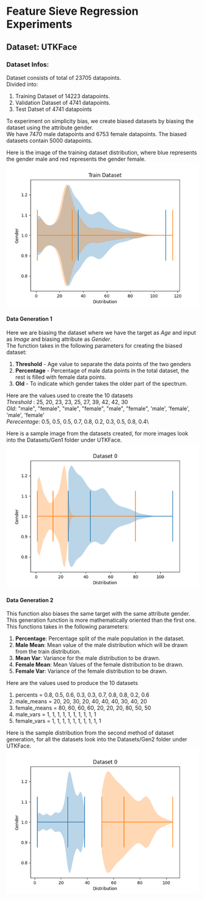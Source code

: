 # Feature Sieve Regression Experiments
## Dataset: UTKFace

### Dataset Infos:
Dataset consists of total of 23705 datapoints.\
Divided into:
1) Training Dataset of 14223 datapoints.
2) Validation Dataset of 4741 datapoints.
3) Test Datset of 4741 datapoints

To experiment on simplicity bias, we create biased datasets by biasing the dataset using the attribute gender.\
We have 7470 male datapoints and 6753 female datapoints. The biased datasets contain 5000 datapoints.

Here is the image of the training dataset distribution, where blue represents the gender male and red represents the gender female.\
![Training Distribution as a Violin Plot](https://github.com/ShivaramV3223/Feature-Sieve-for-RL/blob/main/UTKFace/train_distribution.png)

#### Data Generation 1
Here we are biasing the dataset where we have the target as *Age* and input as *Image* and biasing attribute as *Gender*.\
The function takes in the following parameters for creating the biased dataset:
1) **Threshold** - Age value to separate the data points of the two genders
2) **Percentage** - Percentage of male data points in the total dataset, the rest is filled with female data points.
3) **Old** - To indicate which gender takes the older part of the spectrum.

Here are the values used to create the 10 datasets\
*Threshold* : 25, 20, 23, 23, 25, 27, 39, 42, 42, 30\
*Old*: "male", "female", "male", "female", "male", "female", 'male', 'female', 'male', 'female'\
*Perecentage*: 0.5, 0.5, 0.5, 0.7, 0.8, 0.2, 0.3, 0.5, 0.8, 0.4\

Here is a sample image from the datasets created, for more images look into the Datasets/Gen1 folder under UTKFace.
![Dataset distribution 0 from generator 1](https://github.com/ShivaramV3223/Feature-Sieve-for-RL/blob/main/UTKFace/Datasets/Gen1/dataset_dist0.png)

#### Data Generation 2
This function also biases the same target with the same attribute gender. This generation function is more mathematically oriented than the first one.\
This functions takes in the following parameters:
1) **Percentage**: Percentage split of the male population in the dataset.
2) **Male Mean**: Mean value of the male distribution which will be drawn from the train distribution.
3) **Mean Var**: Variance for the male distribution to be drawn.
4) **Female Mean**: Mean Values of the female distribution to be drawn.
5) **Female Var**: Variance of the female distribution to be drawn.

Here are the values used to produce the 10 datasets
1) percents = 0.8, 0.5, 0.6, 0.3, 0.3, 0.7, 0.8, 0.8, 0.2, 0.6
2) male_means = 20, 20, 30, 20, 40, 40, 40, 30, 40, 20
3) female_means = 80, 60, 60, 60, 20, 20, 20, 80, 50, 50
4) male_vars = 1, 1, 1, 1, 1, 1, 1, 1, 1, 1
5) female_vars = 1, 1, 1, 1, 1, 1, 1, 1, 1, 1

Here is the sample distribution from the second method of dataset generation, for all the datasets look into the Datasets/Gen2 folder under UTKFace.
![Dataset Distribution 0 from second method](https://github.com/ShivaramV3223/Feature-Sieve-for-RL/blob/main/UTKFace/Datasets/Gen2/dataset_dist0.png)

